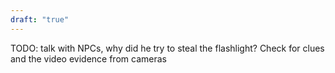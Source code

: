 ```yaml
---
draft: "true"
---
```

TODO:
talk with NPCs, why did he try to steal the flashlight?
Check for clues and the video evidence from cameras